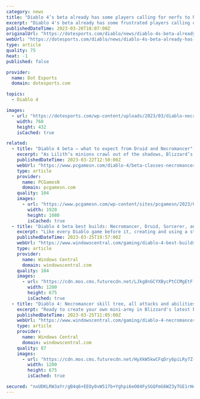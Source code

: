 ```yaml
---
category: news
title: "Diablo 4’s beta already has some players calling for nerfs to Necromancer, Sorcerer, and Rogue"
excerpt: "Diablo 4's beta already has some frustrated players calling on Blizzard to nerf three overpowered classes: Necromancer, Sorcerer, and Rogue."
publishedDateTime: 2023-03-26T18:07:00Z
originalUrl: "https://dotesports.com/diablo/news/diablo-4s-beta-already-has-some-players-calling-for-nerfs-to-necromancer-sorcerer-and-rogue"
webUrl: "https://dotesports.com/diablo/news/diablo-4s-beta-already-has-some-players-calling-for-nerfs-to-necromancer-sorcerer-and-rogue"
type: article
quality: 75
heat: -1
published: false

provider:
  name: Dot Esports
  domain: dotesports.com

topics:
  - Diablo 4

images:
  - url: "https://dotesports.com/wp-content/uploads/2023/03/diablo-necromancer.jpg?resize=768,432"
    width: 768
    height: 432
    isCached: true

related:
  - title: "Diablo 4 beta – what to expect from Druid and Necromancer"
    excerpt: "As Lilith’s minions crawl out of the shadows, Blizzard’s Diablo 4 beta has proven that you’ll need to muster all of your strength to send them back to the burning hells. Two new Diablo 4 classes will ..."
    publishedDateTime: 2023-03-22T12:50:00Z
    webUrl: "https://www.pcgamesn.com/diablo-4/beta-classes-necromancer-druid"
    type: article
    provider:
      name: PCGamesN
      domain: pcgamesn.com
    quality: 104
    images:
      - url: "https://www.pcgamesn.com/wp-content/sites/pcgamesn/2023/03/diablo-4-beta-necromancer-druid-classes.jpg"
        width: 1920
        height: 1080
        isCached: true
  - title: "Diablo 4 beta best builds: Necromancer, Druid, Sorcerer, and more"
    excerpt: "Like every Diablo game before it, creating and using a strong character build is the core of what makes Diablo 4 fun to play. However, since each class has a huge variety of different skills and skill ..."
    publishedDateTime: 2023-03-25T19:57:00Z
    webUrl: "https://www.windowscentral.com/gaming/diablo-4-best-builds"
    type: article
    provider:
      name: Windows Central
      domain: windowscentral.com
    quality: 104
    images:
      - url: "https://cdn.mos.cms.futurecdn.net/LJkg8nGCYXBycPtCCMgEtF-1200-80.jpg"
        width: 1200
        height: 675
        isCached: true
  - title: "Diablo 4: Necromancer skill tree, all attacks and abilities"
    excerpt: "Ready to create your own mini-army in Blizzard's latest big adventure? Diablo 4 has five classes to choose from, and the Necromancer returns as one of these playable archetypes. Necromancers raise the ..."
    publishedDateTime: 2023-03-25T11:05:00Z
    webUrl: "https://www.windowscentral.com/gaming/diablo-4-necromancer-skill-tree-all-attacks-and-abilities"
    type: article
    provider:
      name: Windows Central
      domain: windowscentral.com
    quality: 87
    images:
      - url: "https://cdn.mos.cms.futurecdn.net/HyXkW5kwCFqDry6piLRy7Z-1200-80.jpg"
        width: 1200
        height: 675
        isCached: true

secured: "nxUDKLRW3aYr/gB4q6+EEOy0vW517b+Yghpi6eO04FySGQFmG6WZ3yTGE1rHeyRR8JsPdztmKVtFuwIL0GZT/bpefKyfVmszo2U9yvMli1TDk/RFfgTIHBl5vn7DnpI3Z84AXIjMBc6eFIN+dpgmbDaOtqKlPNUFbzqC+jCDgghMj7TvwY0r6ODMJeOdHw8fodJHp3YvEXxwMys86PopvP4dl//CUqTUsTt/0e4B82MNuAW7AIG7bntBPr0cGZoMj3DPtR6b3djWAtJ2/pg5Pck9nMvUc62qBkYHHCJjCzJxwNqtLXB7CSW0ViOKFyiNKzfHI19KTJCsJUEjouwW1r6wENZGzd3XWO5/mvUaRCU=;H34JwuS2yuvKHO/NG/fvgw=="
---
```


